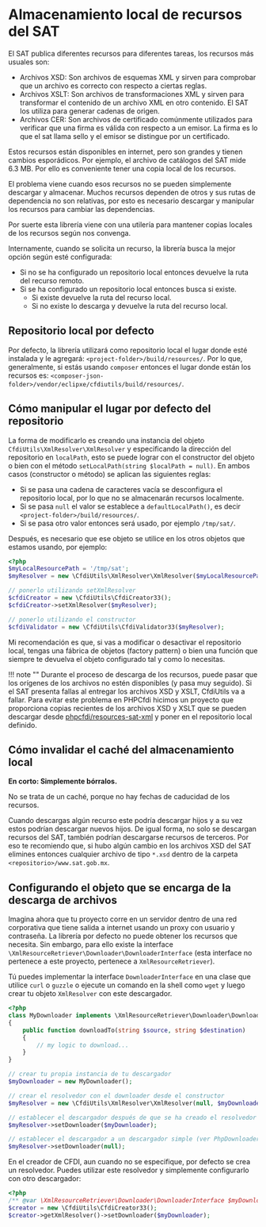 # Almacenamiento local de recursos del SAT

El SAT publica diferentes recursos para diferentes tareas,
los recursos más usuales son:

- Archivos XSD: Son archivos de esquemas XML y sirven para comprobar que
  un archivo es correcto con respecto a ciertas reglas.
- Archivos XSLT: Son archivos de transformaciones XML y sirven para transformar
  el contenido de un archivo XML en otro contenido.
  El SAT los utiliza para generar cadenas de origen.
- Archivos CER: Son archivos de certificado comúnmente utilizados para verificar
  que una firma es válida con respecto a un emisor.
  La firma es lo que el sat llama sello y el emisor se distingue por un certificado.

Estos recursos están disponibles en internet, pero son grandes y tienen cambios esporádicos.
Por ejemplo, el archivo de catálogos del SAT mide 6.3 MB.
Por ello es conveniente tener una copia local de los recursos.

El problema viene cuando esos recursos no se pueden simplemente descargar y almacenar.
Muchos recursos dependen de otros y sus rutas de dependencia no son relativas,
por esto es necesario descargar y manipular los recursos para cambiar las dependencias.

Por suerte esta librería viene con una utilería para mantener copias locales de los recursos según nos convenga.

Internamente, cuando se solicita un recurso, la librería busca la mejor opción según esté configurada:

- Si no se ha configurado un repositorio local entonces devuelve la ruta del recurso remoto.
- Si se ha configurado un repositorio local entonces busca si existe.
    - Si existe devuelve la ruta del recurso local.
    - Si no existe lo descarga y devuelve la ruta del recurso local.


## Repositorio local por defecto

Por defecto, la librería utilizará como repositorio local el lugar donde esté instalada y le agregará:
`<project-folder>/build/resources/`. Por lo que, generalmente, si estás usando `composer` entonces el lugar donde están
los recursos es: `<composer-json-folder>/vendor/eclipxe/cfdiutils/build/resources/`.


## Cómo manipular el lugar por defecto del repositorio

La forma de modificarlo es creando una instancia del objeto `CfdiUtils\XmlResolver\XmlResolver`
y especificando la dirección del repositorio en `localPath`, esto se puede lograr con el constructor del objeto
o bien con el método `setLocalPath(string $localPath = null)`.
En ambos casos (constructor o método) se aplican las siguientes reglas:

- Si se pasa una cadena de caracteres vacía se desconfigura el repositorio local,
  por lo que no se almacenarán recursos localmente.
- Si se pasa `null` el valor se establece a `defaultLocalPath()`,
  es decir `<project-folder>/build/resources/`.
- Si se pasa otro valor entonces será usado, por ejemplo `/tmp/sat/`.

Después, es necesario que ese objeto se utilice en los otros objetos que estamos usando, por ejemplo:

```php
<?php
$myLocalResourcePath = '/tmp/sat';
$myResolver = new \CfdiUtils\XmlResolver\XmlResolver($myLocalResourcePath);

// ponerlo utilizando setXmlResolver
$cfdiCreator = new \CfdiUtils\CfdiCreator33();
$cfdiCreator->setXmlResolver($myResolver);

// ponerlo utilizando el constructor
$cfdiValidator = new \CfdiUtils\CfdiValidator33($myResolver);
```

Mi recomendación es que, si vas a modificar o desactivar el repositorio local, tengas
una fábrica de objetos (factory pattern) o bien una función que siempre te devuelva
el objeto configurado tal y como lo necesitas.


!!! note ""
    Durante el proceso de descarga de los recursos, puede pasar que los orígenes de los archivos no estén disponibles (y pasa muy seguido). Si el SAT presenta fallas al entregar los archivos XSD y XSLT, CfdiUtils va a fallar. Para evitar este problema en PHPCfdi hicimos un proyecto que proporciona copias recientes de los archivos XSD y XSLT que se pueden descargar desde [phpcfdi/resources-sat-xml](https://github.com/phpcfdi/resources-sat-xml) y poner en el repositorio local definido.


## Cómo invalidar el caché del almacenamiento local

**En corto: Simplemente bórralos.**

No se trata de un caché, porque no hay fechas de caducidad de los recursos.

Cuando descargas algún recurso este podría descargar hijos y a su vez estos podrían descargar nuevos hijos.
De igual forma, no solo se descargan recursos del SAT, también podrían descargarse recursos de terceros.
Por eso te recomiendo que, si hubo algún cambio en los archivos XSD del SAT elimines entonces cualquier archivo
de tipo `*.xsd` dentro de la carpeta `<repositorio>/www.sat.gob.mx`.


## Configurando el objeto que se encarga de la descarga de archivos

Imagina ahora que tu proyecto corre en un servidor dentro de una red corporativa que tiene
salida a internet usando un proxy con usuario y contraseña.
La librería por defecto no puede obtener los recursos que necesita.
Sin embargo, para ello existe la interface `\XmlResourceRetriever\Downloader\DownloaderInterface`
(esta interface no pertenece a este proyecto, pertenece a `XmlResourceRetriever`).

Tú puedes implementar la interface `DownloaderInterface` en una clase que utilice `curl` o `guzzle`
o ejecute un comando en la shell como `wget` y luego crear tu objeto `XmlResolver` con este descargador.

```php
<?php
class MyDownloader implements \XmlResourceRetriever\Downloader\DownloaderInterface
{
    public function downloadTo(string $source, string $destination)
    {
        // my logic to download...
    }
}

// crear tu propia instancia de tu descargador
$myDownloader = new MyDownloader();

// crear el resolvedor con el downloader desde el constructor
$myResolver = new \CfdiUtils\XmlResolver\XmlResolver(null, $myDownloader);

// establecer el descargador después de que se ha creado el resolvedor
$myResolver->setDownloader($myDownloader);

// establecer el descargador a un descargador simple (ver PhpDownloader)
$myResolver->setDownloader(null);
```

En el creador de CFDI, aun cuando no se especifique, por defecto se crea un resolvedor.
Puedes utilizar este resolvedor y simplemente configurarlo con otro descargador:

```php
<?php
/** @var \XmlResourceRetriever\Downloader\DownloaderInterface $myDownloader */
$creator = new \CfdiUtils\CfdiCreator33();
$creator->getXmlResolver()->setDownloader($myDownloader);
```
